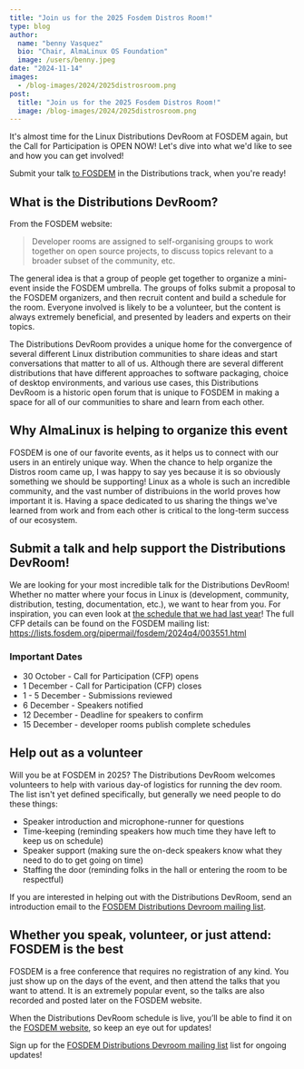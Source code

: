 ```yaml
---
title: "Join us for the 2025 Fosdem Distros Room!"
type: blog
author:
  name: "benny Vasquez"
  bio: "Chair, AlmaLinux OS Foundation"
  image: /users/benny.jpeg
date: "2024-11-14"
images:
  - /blog-images/2024/2025distrosroom.png
post:
  title: "Join us for the 2025 Fosdem Distros Room!"
  image: /blog-images/2024/2025distrosroom.png
---
```


It's almost time for the Linux Distributions DevRoom at FOSDEM again, but the Call for Participation is OPEN NOW! Let's dive into what we'd like to see and how you can get involved!

Submit your talk [to FOSDEM](https://fosdem.org/submit) in the Distributions track, when you're ready!

## What is the Distributions DevRoom?

From the FOSDEM website:

> Developer rooms are assigned to self-organising groups to work together on open source projects, to discuss topics relevant to a broader subset of the community, etc.

The general idea is that a group of people get together to organize a mini-event inside the FOSDEM umbrella. The groups of folks submit a proposal to the FOSDEM organizers, and then recruit content and build a schedule for the room. Everyone involved is likely to be a volunteer, but the content is always extremely beneficial, and presented by leaders and experts on their topics.

The Distributions DevRoom provides a unique home for the convergence of several different Linux distribution communities to share ideas and start conversations that matter to all of us. Although there are several different distributions that have different approaches to software packaging, choice of desktop environments, and various use cases, this Distributions DevRoom is a historic open forum that is unique to FOSDEM in making a space for all of our communities to share and learn from each other.

## Why AlmaLinux is helping to organize this event

FOSDEM is one of our favorite events, as it helps us to connect with our users in an entirely unique way. When the chance to help organize the Distros room came up, I was happy to say yes because it is so obviously something we should be supporting! Linux as a whole is such an incredible community, and the vast number of distribuions in the world proves how important it is. Having a space dedicated to us sharing the things we've learned from work and from each other is critical to the long-term success of our ecosystem.

## Submit a talk and help support the Distributions DevRoom!

We are looking for your most incredible talk for the Distributions DevRoom! Whether no matter where your focus in Linux is (development, community, distribution, testing, documentation, etc.), we want to hear from you. For inspiration, you can even look at [the schedule that we had last year](https://archive.fosdem.org/2024/schedule/track/distributions/)! The full CFP details can be found on the FOSDEM mailing list: https://lists.fosdem.org/pipermail/fosdem/2024q4/003551.html

### Important Dates

- 30 October - Call for Participation (CFP) opens
- 1 December - Call for Participation (CFP) closes
- 1 - 5 December - Submissions reviewed
- 6 December - Speakers notified
- 12 December - Deadline for speakers to confirm
- 15 December - developer rooms publish complete schedules

## Help out as a volunteer

Will you be at FOSDEM in 2025? The Distributions DevRoom welcomes volunteers to help with various day-of logistics for running the dev room. The list isn't yet defined specifically, but generally we need people to do these things:

- Speaker introduction and microphone-runner for questions
- Time-keeping (reminding speakers how much time they have left to keep us on schedule)
- Speaker support (making sure the on-deck speakers know what they need to do to get going on time)
- Staffing the door (reminding folks in the hall or entering the room to be respectful)

If you are interested in helping out with the Distributions DevRoom, send an introduction email to the [FOSDEM Distributions Devroom mailing list](https://lists.fosdem.org/listinfo/distributions-devroom).

## Whether you speak, volunteer, or just attend: FOSDEM is the best

FOSDEM is a free conference that requires no registration of any kind. You just show up on the days of the event, and then attend the talks that you want to attend. It is an extremely popular event, so the talks are also recorded and posted later on the FOSDEM website.

When the Distributions DevRoom schedule is live, you’ll be able to find it on the [FOSDEM website](https://fosdem.org/2025/schedule/track/distributions/), so keep an eye out for updates!

Sign up for the [FOSDEM Distributions Devroom mailing list](https://lists.fosdem.org/listinfo/distributions-devroom) list for ongoing updates!
